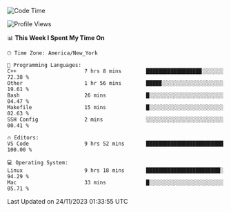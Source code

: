 <!--START_SECTION:waka-->
![Code Time](http://img.shields.io/badge/Code%20Time-620%20hrs%2013%20mins-blue)

![Profile Views](http://img.shields.io/badge/Profile%20Views-0-blue)

📊 **This Week I Spent My Time On** 

```text
🕑︎ Time Zone: America/New_York

💬 Programming Languages: 
C++                      7 hrs 8 mins        ██████████████████░░░░░░░   72.38 % 
Other                    1 hr 56 mins        █████░░░░░░░░░░░░░░░░░░░░   19.61 % 
Bash                     26 mins             █░░░░░░░░░░░░░░░░░░░░░░░░   04.47 % 
Makefile                 15 mins             █░░░░░░░░░░░░░░░░░░░░░░░░   02.63 % 
SSH Config               2 mins              ░░░░░░░░░░░░░░░░░░░░░░░░░   00.41 % 

🔥 Editors: 
VS Code                  9 hrs 52 mins       █████████████████████████   100.00 % 

💻 Operating System: 
Linux                    9 hrs 18 mins       ████████████████████████░   94.29 % 
Mac                      33 mins             █░░░░░░░░░░░░░░░░░░░░░░░░   05.71 % 
```


 Last Updated on 24/11/2023 01:33:55 UTC
<!--END_SECTION:waka-->
